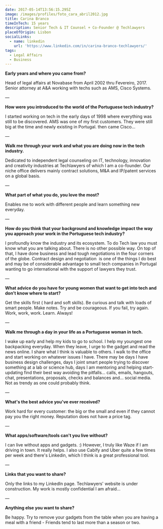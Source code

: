 ```yaml
---
date: 2017-05-14T13:56:15.295Z
image: /images/profiles/foto_cara_abril2012.jpg
title: Carina Branco
timeInTech: 15 years
description: Senior Tech & IT Counsel + Co-Founder @ Techlawyers
placeOfOrigin: Lisbon
socialLinks:
  - name: linkedin
    url: 'https://www.linkedin.com/in/carina-branco-techlawyers/'
tags:
  - Legal Affairs
  - Business
---
```

**Early years and where you
came from?**

Head of legal affairs at Novabase from April 2002 thru Fevereiro, 2017. Senior attorney at A&A working with techs such as AMS, Cisco Systems.

— 

**How were you introduced
to the world of the Portuguese tech industry?**

I started working on tech in the early days of 1998 where everything was still to be discovered. AMS was one of my first customers. They were still big at the time and newly existing in Portugal. then came Cisco...

—

**Walk me through your work
and what you are doing now in the tech industry.**

Dedicated to independent legal counseling on IT, technology, innovation and creativity industries at Techlawyers of which I am a co-founder. Our niche office delivers mainly contract solutions, M&A and IP/patent services on a global basis. 

— 

**What part of what you do,
you love the most?**

Enables me to work with different people and learn something new everyday.

—

**How do you think that your
background and knowledge impact the way you approach your work in the
Portuguese tech industry?**

I profoundly know the industry and its ecosystem. To do Tech law you must know what you are talking about. There is no other possible way. On top of that, I have done business and lead tough negotiations in the four corners of the globe. Contract design and negotiation  is one of the things I do best and may be of considerable advantage to small tech companies in Portugal wanting to go international with the support of lawyers they trust.

—

**What advice do you have
for young women that want to get into tech and don’t know where to start?**

Get the skills first ( hard and soft skills). Be curious and talk with loads of smart people. Make notes. Try and be courageous. If you fail, try again. Work, work, work. Learn. Always!

—

**Walk me through a day in
your life as a Portuguese woman in tech.**

I wake up early and help my kids to go to school. I help my youngest one backpacking everyday. When they leave, I urge to the gadget and read the news online. I share what I think is valuable to others. I walk to the office and start working on whatever issues I have. There may be days I have business design challenges, days I joint smart people trying to discover something at a lab or science hub, days I am mentoring and helping start-updating find their best way avoiding the pitfalls... calls, emails, hangouts, chat, presentations, proposals, checks and balances and... social media. Not as trendy as one could probably think.

—

**What's the best advice
you've ever received?**

Work hard for every customer: the big or the small and even if they cannot pay you the right money. Reputation does not have a price tag.

— 

**What apps/software/tools
can't you live without?**

I can live without apps and gadgets. :) However, I truly like Waze if I am driving in town. It really helps. I also use Cabify and Uber quite a few times per week and there's Linkedin, which I think is a great professional tool.

—

**Links that you want to share?**

Only the links to my LinkedIn page. Techlawyers' website is under construction. My work is mostly confidential I am afraid...

—

**Anything
else you want to share?**

Be happy. Try to remove your gadgets from the table when you are having a meal with a friend - Friends tend to last more than a season or two.




